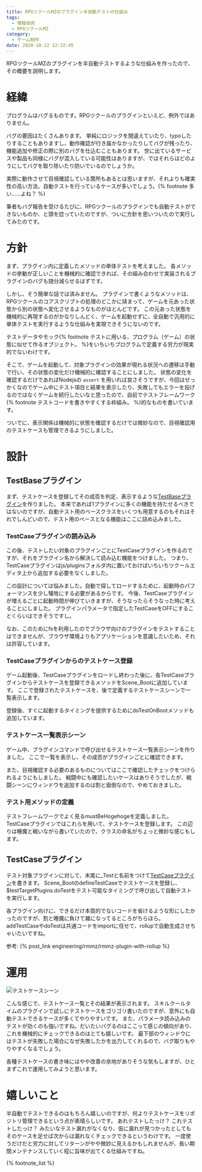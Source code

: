 ```yaml
---
title: RPGツクールMZのプラグイン半自動テストの仕組み
tags:
  - 情報技術
  - RPGツクールMZ
category:
  - ゲーム制作
date: 2020-10-22 12:32:45
---
```



RPGツクールMZのプラグインを半自動テストするような仕組みを作ったので、その概要を説明します。

<!-- more -->

# 経緯

プログラムはバグるものです。RPGツクールのプラグインといえど、例外ではありません。

バグの要因はたくさんあります。
単純にロジックを間違えていたり、typoしたりすることもありますし、動作確認が行き届かなかったりしてバグが残ったり、機能追加や修正の際に別のバグを仕込むこともあります。
世に出ているサービスや製品も同様にバグが混入している可能性はありますが、ではそれらはどのようにしてバグを取り除いたり防いでいるのでしょうか。

実際に動作させて目視確認している箇所もあるとは思いますが、それよりも確実性の高い方法、自動テストを行っているケースが多いでしょう。{% footnote 多い……よね？ %}

筆者もバグ報告を受けるたびに、RPGツクールのプラグインでも自動テストができないものか、と頭を捻っていたのですが、ついに方針を思いついたので実行してみたのです。

# 方針

まず、プラグイン内に定義したメソッドの単体テストを考えました。
各メソッドの挙動が正しいことを機械的に確認できれば、その組み合わせで実装されるプラグインのバグも随分減らせるはずです。

しかし、そう簡単な話では済みません。
プラグインで書くようなメソッドは、RPGツクールのコアスクリプトの処理のどこかに挟まって、ゲームを元あった状態から別の状態へ変化させるようなものがほとんどです。
この元あった状態を機械的に再現するのがかなりしんどく、ゲームを起動せずに、全自動で汎用的に単体テストを実行するような仕組みを実現できそうにないのです。

テストデータやモック{% footnote テストに用いる、プログラム（ゲーム）の状態に似せて作るオブジェクト。 %}をいちいちプログラムで定義する労力が現実的でないわけです。

そこで、ゲームを起動して、対象プラグインの効果が現れる状況への遷移は手動で行い、その状態の変化だけ機械的に確認することにしました。
状態の変化を確認するだけであればNodejsの `assert` を用いれば良さそうですが、今回はせっかくなのでゲーム中にテスト項目と結果を表示したり、失敗してもエラーを投げるのではなくゲームを続行したいなと思ったので、自前でテストフレームワーク{% footnote テストコードを書きやすくする枠組み。 %}的なものを書いています。

ついでに、表示関係は機械的に状態を確認するだけでは微妙なので、目視確認用のテストケースも管理できるようにしました。

# 設計

## TestBaseプラグイン

まず、テストケースを登録してその成否を判定、表示するような[TestBaseプラグイン](https://github.com/elleonard/DarkPlasma-MZ-Plugins/blob/release/DarkPlasma_TestBase.js)を作りました。
本来であれば1プラグインに多くの機能を持たせるべきではないのですが、自動テスト用のベースクラスをいくつも用意するのもそれはそれでしんどいので、テスト用のベースとなる機能はここに詰め込みました。

### TestCaseプラグインの読み込み

この後、テストしたい対象のプラグインごとにTestCaseプラグインを作るのですが、それをプラグイン名から解決して読み込む機能をつけました。
つまり、TestCaseプラグインはjs/pluginsフォルダ内に置いておけばいちいちツクールエディタ上から追加する必要をなくしました。

この設計については悩みました。自動で探してロードするために、起動時のパフォーマンスを少し犠牲にする必要があるからです。
今後、TestCaseプラグインが増えるごとに起動時間が伸びていきますが、そうなったらそうなった時に考えることにしました。
プラグインパラメータで指定したTestCaseをOFFにすることくらいはできそうですし。

なお、このためにfsを利用したのでブラウザ向けのプラグインをテストすることはできませんが、ブラウザ環境よりもアプリケーションを意識したいため、それは許容しています。

### TestCaseプラグインからのテストケース登録

ゲーム起動後、TestCaseプラグインをロードし終わった後に、各TestCaseプラグインからテストケースを登録できるメソッドをScene_Bootに追加しています。
ここで登録されたテストケースを、後で定義するテストケースシーンで一覧表示します。

登録後、すぐに起動するタイミングを提供するためにdoTestOnBootメソッドも追加しています。

### テストケース一覧表示シーン

ゲーム中、プラグインコマンドで呼び出せるテストケース一覧表示シーンを作りました。
ここで一覧を表示し、その成否がプラグインごとに確認できます。

また、目視確認する必要のあるものについてはここで確認したチェックをつけられるようにもしました。
戦闘中にも確認したいケースはありそうでしたが、戦闘シーンにウィンドウを追加するのは割と面倒なので、やめておきました。

### テスト用メソッドの定義

テストフレームワークでよく見るmustBeHogehogeを定義しました。
TestCaseプラグインではこれらを用いて、テストケースを登録します。
この辺りは睡魔と戦いながら書いていたので、クラスの命名がちょっと微妙な感じもします。

## TestCaseプラグイン

テスト対象プラグインに対して、末尾に_Testと名前をつけて[TestCaseプラグイン](https://github.com/elleonard/DarkPlasma-MZ-Plugins/blob/master/src/tests/SkillCooldown_Test/DarkPlasma_SkillCooldown_Test.js)を書きます。
Scene_BootのdefineTestCaseでテストケースを登録し、$testTargetPlugins.doTestをテスト可能なタイミングで呼び出して自動テストを実行します。

各プラグイン向けに、できるだけ本質的でないコードを省けるような形にしたかったのですが、割と睡魔に負けて雑になってるところがちらほら。
addTestCaseやdoTestは共通コードをimportに任せて、rollupで自動生成させちゃいたいですね。

参考: {% post_link engineering/rmmz/rmmz-plugin-with-rollup %}

# 運用

![テストケースシーン](scene-testcase.png "テストケースシーン")

こんな感じで、テストケース一覧とその結果が表示されます。
スキルクールタイムのプラグインで試しにテストケースをゴリゴリ書いたのですが、意外にも自動テストできるケースが多くてやりやすいです。
また、パラメータ読み込みのテストが効くのも強いですね。だいたいバグるのはここって感じの傾向があり、これを機械的にチェックできるのはとても嬉しいです。
最下部のウィンドウにはテストが失敗した場合になぜ失敗したかを出力してくれるので、バグ取りもやりやすくなるでしょう。

各種テストケースの書き味にはやや改善の余地がありそうな気もしますが、ひとまずこれで運用してみようと思います。

# 嬉しいこと

半自動でテストできるのはもちろん嬉しいのですが、何よりテストケースをリポジトリ管理できるという点が素晴らしいです。
あれテストしたっけ？ これテストしたっけ？ みたいなテスト漏れがなくなり、仮に漏れが見つかったとしてもそのケースを足せば次からは漏れなくチェックできるというわけです。
一度使うだけだと労力に対してリターンがやや微妙に見えるかもしれませんが、長い期間メンテナンスしていく程に旨味が出てくる仕組みですね。

{% footnote_list %}
